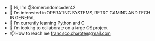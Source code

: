 - 👋 Hi, I’m @Somerandomcoder42
- 👀 I’m interested in  OPERATING SYSTEMS, RETRO GAMING AND TECH IN GENERAL 
- 🌱 I’m currently learning Python and C
- 💞️ I’m looking to collaborate on a large OS project
- 📫 How to reach me francisco.charote@gmail.com

<!---
Somerandomcoder42/Somerandomcoder42 is a ✨ special ✨ repository because its `README.md` (this file) appears on your GitHub profile.
You can click the Preview link to take a look at your changes.
--->
